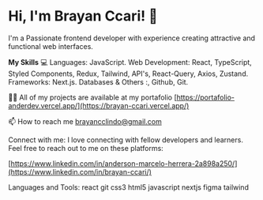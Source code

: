 # Hi, I'm Brayan Ccari! 👋
I'm a Passionate frontend developer with experience creating attractive and functional web interfaces.

**My Skills** 💻
Languages:  JavaScript.
Web Development: React, TypeScript, Styled Components, Redux, Tailwind, API's, React-Query, Axios, Zustand.
Frameworks: Next.js.
Databases & Others :, Github, Git.

👨‍💻 All of my projects are available at my portafolio [https://portafolio-anderdev.vercel.app/](https://brayan-ccari.vercel.app/)

📫 How to reach me brayancclindo@gmail.com

Connect with me:
I love connecting with fellow developers and learners. Feel free to reach out to me on these platforms:

[https://www.linkedin.com/in/anderson-marcelo-herrera-2a898a250/](https://www.linkedin.com/in/brayan-ccari/)

Languages and Tools:
 react git css3 html5 javascript nextjs figma tailwind

<!--
**BrayanCcLindo/brayancclindo** is a ✨ _special_ ✨ repository because its `README.md` (this file) appears on your GitHub profile.

Here are some ideas to get you started:

- 🔭 I’m currently working on ...
- 🌱 I’m currently learning ...
- 👯 I’m looking to collaborate on ...
- 🤔 I’m looking for help with ...
- 💬 Ask me about ...
- 📫 How to reach me: ...
- 😄 Pronouns: ...
- ⚡ Fun fact: ...
-->
